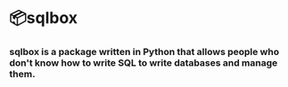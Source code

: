 # 📦sqlbox
### sqlbox is a package written in Python that allows people who don't know how to write SQL to write databases and manage them.
